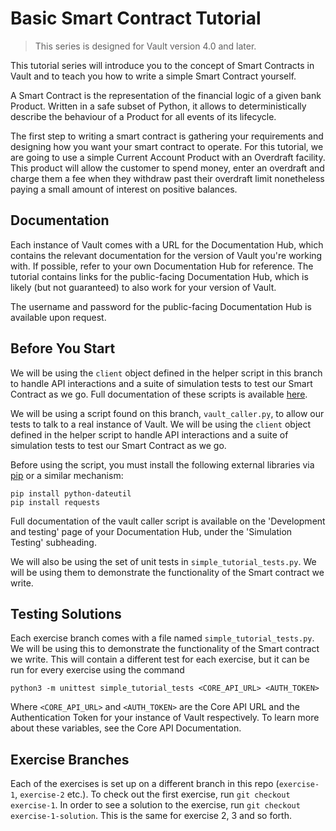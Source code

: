 # Basic Smart Contract Tutorial

> This series is designed for Vault version 4.0 and later.

This tutorial series will introduce you to the concept of Smart Contracts in Vault and to teach you how to write a simple Smart Contract yourself.

A Smart Contract is the representation of the financial logic of a given bank Product. Written in a safe subset of Python, it allows to deterministically describe the behaviour of a Product for all events of its lifecycle.

The first step to writing a smart contract is gathering your requirements and designing how you want your smart contract to operate. For this tutorial, we are going to use a simple Current Account Product with an Overdraft facility. This product will allow the customer to spend money, enter an overdraft and charge them a fee when they withdraw past their overdraft limit nonetheless paying a small amount of interest on positive balances.

## Documentation

Each instance of Vault comes with a URL for the Documentation Hub, which contains the relevant documentation for the version of Vault you're working with. If possible, refer to your own Documentation Hub for reference. The tutorial contains links for the public-facing Documentation Hub, which is likely (but not guaranteed) to also work for your version of Vault.

The username and password for the public-facing Documentation Hub is available upon request.

## Before You Start

We will be using the `client` object defined in the helper script in this branch to handle API interactions and a suite of simulation tests to test our Smart Contract as we go. Full documentation of these scripts is available [here](https://documentation.external.thoughtmachine.io/reference/contracts/development_and_testing/).

We will be using a script found on this branch, `vault_caller.py`, to allow our tests to talk to a real instance of Vault. We will be using the `client` object defined in the helper script to handle API interactions and a suite of simulation tests to test our Smart Contract as we go.

Before using the script, you must install the following external libraries via [pip](https://pypi.org/project/pip/) or a similar mechanism:

```
pip install python-dateutil
pip install requests
```

Full documentation of the vault caller script is available on the 'Development and testing' page of your Documentation Hub, under the 'Simulation Testing' subheading.

We will also be using the set of unit tests in `simple_tutorial_tests.py`. We will be using them to demonstrate the functionality of the Smart contract we write.

## Testing Solutions

Each exercise branch comes with a file named `simple_tutorial_tests.py`. We will be using this to demonstrate the functionality of the Smart contract we write. This will contain a different test for each exercise, but it can be run for every exercise using the command

```
python3 -m unittest simple_tutorial_tests <CORE_API_URL> <AUTH_TOKEN>
```

Where `<CORE_API_URL>` and `<AUTH_TOKEN>` are the Core API URL and the Authentication Token for your instance of Vault respectively. To learn more about these variables, see the Core API Documentation.

## Exercise Branches

Each of the exercises is set up on a different branch in this repo (`exercise-1`, `exercise-2` etc.). To check out the first exercise, run `git checkout exercise-1`. In order to see a solution to the exercise, run `git checkout exercise-1-solution`. This is the same for exercise 2, 3 and so forth.
